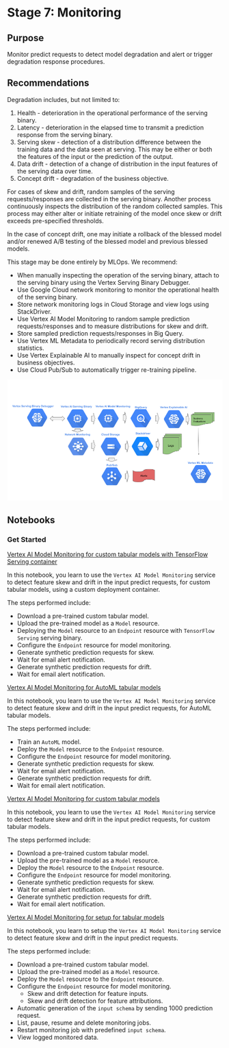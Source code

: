 # Stage 7: Monitoring

## Purpose

Monitor predict requests to detect model degradation and alert or trigger degradation response procedures. 

## Recommendations  

Degradation includes, but not limited to:

1. Health - deterioration in the operational performance of the serving binary.
2. Latency - deterioration in the elapsed time to transmit a prediction response from the serving binary.
3. Serving skew - detection of a distribution difference between the training data and the data seen at serving. This may be either or both the features of the input or the prediction of the output.
4. Data drift - detection of a change of distribution in the input features of the serving data over time.
5. Concept drift - degradation of the business objective.

For cases of skew and drift, random samples of the serving requests/responses are collected in the serving binary. Another process continuously inspects the distribution of the random collected samples. This process may either alter or initiate retraining of the model once skew or drift exceeds pre-specified thresholds.

In the case of concept drift, one may initiate a rollback of the blessed model and/or renewed A/B testing of the blessed model and previous blessed models.

This stage may be done entirely by MLOps. We recommend:

- When manually inspecting the operation of the serving binary, attach to the serving binary using the Vertex Serving Binary Debugger.
- Use Google Cloud network monitoring to monitor the operational health of the serving binary.
- Store network monitoring logs in Cloud Storage and view logs using StackDriver.
- Use Vertex AI Model Monitoring to random sample prediction requests/responses and to measure distributions for skew and drift.
- Store sampled prediction requests/responses in Big Query.
- Use Vertex ML Metadata to periodically record serving distribution statistics.
- Use Vertex Explainable AI to manually inspect for concept drift in business objectives.
- Use Cloud Pub/Sub to automatically trigger re-training pipeline.

<img src='stage7v2.png'>

## Notebooks

### Get Started

[Vertex AI Model Monitoring for custom tabular models with TensorFlow Serving container](community/ml_ops/stage7/get_started_with_model_monitoring_custom_tf_serving.ipynb)

In this notebook, you learn to use the `Vertex AI Model Monitoring` service to detect feature skew and drift in the input predict requests, for custom tabular models, using a custom deployment container. 

The steps performed include:

- Download a pre-trained custom tabular model.
- Upload the pre-trained model as a `Model` resource.
- Deploying the `Model` resource to an `Endpoint` resource with `TensorFlow Serving` serving binary.
- Configure the `Endpoint` resource for model monitoring.
- Generate synthetic prediction requests for skew.
- Wait for email alert notification.
- Generate synthetic prediction requests for drift.
- Wait for email alert notification.



[Vertex AI Model Monitoring for AutoML tabular models](community/ml_ops/stage7/get_started_with_model_monitoring_automl.ipynb)

In this notebook, you learn to use the `Vertex AI Model Monitoring` service to detect feature skew and drift in the input predict requests, for AutoML tabular models.

The steps performed include:

- Train an `AutoML` model.
- Deploy the `Model` resource to the `Endpoint` resource.
- Configure the `Endpoint` resource for model monitoring.
- Generate synthetic prediction requests for skew.
- Wait for email alert notification.
- Generate synthetic prediction requests for drift.
- Wait for email alert notification.


[Vertex AI Model Monitoring for custom tabular models](community/ml_ops/stage7/get_started_with_model_monitoring_custom.ipynb)

In this notebook, you learn to use the `Vertex AI Model Monitoring` service to detect feature skew and drift in the input predict requests, for custom tabular models.

The steps performed include:

- Download a pre-trained custom tabular model.
- Upload the pre-trained model as a `Model` resource.
- Deploy the `Model` resource to the `Endpoint` resource.
- Configure the `Endpoint` resource for model monitoring.
- Generate synthetic prediction requests for skew.
- Wait for email alert notification.
- Generate synthetic prediction requests for drift.
- Wait for email alert notification.



[Vertex AI Model Monitoring for setup for tabular models](community/ml_ops/stage7/get_started_with_model_monitoring_setup.ipynb)

In this notebook, you learn to setup the `Vertex AI Model Monitoring` service to detect feature skew and drift in the input predict requests.

The steps performed include:

- Download a pre-trained custom tabular model.
- Upload the pre-trained model as a `Model` resource.
- Deploy the `Model` resource to the `Endpoint` resource.
- Configure the `Endpoint` resource for model monitoring.
    - Skew and drift detection for feature inputs.
    - Skew and drift detection for feature attributions.
- Automatic generation of the `input schema` by sending 1000 prediction request.
- List, pause, resume and delete monitoring jobs.
- Restart monitoring job with predefined `input schema`.
- View logged monitored data.
